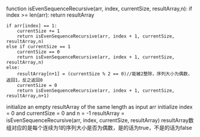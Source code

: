 function isEvenSequenceRecursive(arr, index, currentSize, resultArray,n):
    if index >= len(arr):
        return resultArray

    if arr[index] == 1:
        currentSize += 1
        return isEvenSequenceRecursive(arr, index + 1, currentSize, resultArray,n)
    else if currentSize == 1
        currentSize == 0
        return isEvenSequenceRecursive(arr, index + 1, currentSize, resultArray,n)
    else:
        resultArray[n+1] = (currentSize % 2 == 0)//能被2整除，序列大小为偶数，返回1，反之返回0
        currentSize = 0
        return isEvenSequenceRecursive(arr, index + 1, currentSize, resultArray,n+1)

initialize an empty resultArray of the same length as input arr
initialize index = 0 and currentSize = 0 and n = -1
resultArray = isEvenSequenceRecursive(arr, index, currentSize, resultArray)
resultArray数组对应的是每个连续为1的序列大小是否为偶数，是的话为true，不是的话为false
